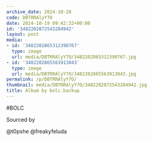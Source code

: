 ```yaml
---
archive_date: 2024-10-28
code: DBTRRAlyY7O
date: 2024-10-19 09:42:32+00:00
id: '3482202872543284942'
layout: post
media:
- id: '3482202865312390767'
  type: image
  url: media/DBTRRAlyY7O/3482202865312390767.jpg
- id: '3482202865563913043'
  type: image
  url: media/DBTRRAlyY7O/3482202865563913043.jpg
permalink: /p/DBTRRAlyY7O/
thumbnail: media/DBTRRAlyY7O/3482202872543284942.jpg
title: Album by bolc.backup
---
```


#BOLC   
  
Sourced by  
  
@t0pshe @freakyfeluda